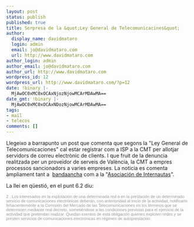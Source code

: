 ```yaml
---
layout: post
status: publish
published: true
title: Sorpresa de la &quot;Ley General de Telecomunicacines&quot;
author:
  display_name: davidmataro
  login: admin
  email: jo@davidmataro.com
  url: http://www.davidmataro.com
author_login: admin
author_email: jo@davidmataro.com
author_url: http://www.davidmataro.com
wordpress_id: 12
wordpress_url: http://www.davidmataro.com/?p=12
date: !binary |-
  MjAwOC0xMC0xOCAxNjozNjowMCArMDAwMA==
date_gmt: !binary |-
  MjAwOC0xMC0xOCAxNDozNjowMCArMDAwMA==
tags:
- mail
- telecos
comments: []
---
```

<p>Llegeixo a barrapunto un post que comenta que segons la "Ley General de Telecomunicaciones" cal estar registrar com a ISP a la CMT per allotjar servidors de correu electrònic de clients. I que fruit de la denuncia realitzada per un proveïdor de serveis de València, la CMT a empres processos sancionadors a varies empreses. La noticia es comenta àmpliament tant a  <a href="http://bandaancha.eu/articulo/6097/empresas-diseno-web-alojan-correo-clientes-deben-registrarse-isp-segun-cmt">bandaancha</a> com a la "<a href="http://www.internautas.org/html/5195.html">Asociación de Internautas</a>".
<div>
<div></div>
<div>La llei en qüestió, en el pun<span><span></span></span>t 6.2 diu:</div>
<div><span class="Apple-style-span"   style="color: rgb(22, 26, 89);  font-family:Arial;font-size:13px;"><br /></span></div>
<div><span class="Apple-style-span"   style="  ;font-family:Verdana;font-size:13px;"><span style=" ;font-family:Arial;"><span style="font-size:85%;"><span class="Apple-style-span" style="color: rgb(153, 153, 153);">2 . Los interesados en la explotación de una determinada red o en la prestación de un determinado servicio de comunicaciones electrónicas deberán, con anterioridad al inicio de la actividad, notificarlo fehacientemente a la Comisión del Mercado de las Telecomunicaciones en los términos que se determinen mediante real decreto, sometiéndose a las condiciones previstas para el ejercicio de la actividad que pretendan realizar. Quedan exentos de esta obligación quienes exploten redes y se presten servicios de comunicaciones electrónicas en régimen de autoprestación. </span></span></span><br /></span></div>
<div><span class="Apple-style-span"   style="color: rgb(22, 26, 89);  font-family:Arial;font-size:13px;"><br /></span></div>
<div></div>
</div>
